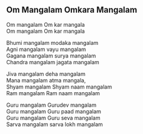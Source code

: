 ## Om Mangalam Omkara Mangalam

Om mangalam Om kar mangala  
Om mangalam Om kar mangala

Bhumi mangalam modaka mangalam  
Agni mangalam vayu mangalam  
Gagana mangalam surya mangalam  
Chandra mangalam jagata mangalam

Jiva mangalam deha mangalam  
Mana mangalam atma mangala,  
Shyam mangalam Shyam naam mangalam  
Ram mangalam Ram naam mangalam

Guru mangalam Gurudev mangalam  
Guru mangalam Guru paad mangalam  
Guru mangalam Guru seva mangalam  
Sarva mangalam sarva lokh mangalam

